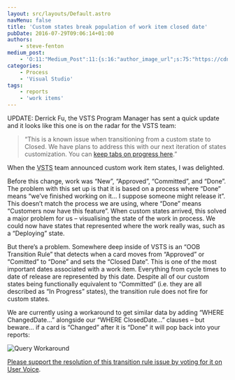 ```yaml
---
layout: src/layouts/Default.astro
navMenu: false
title: 'Custom states break population of work item closed date'
pubDate: 2016-07-29T09:06:14+01:00
authors:
    - steve-fenton
medium_post:
    - 'O:11:"Medium_Post":11:{s:16:"author_image_url";s:75:"https://cdn-images-1.medium.com/fit/c/400/400/1*eXkhfEuF41g5W_xnc_ydLA.jpeg";s:10:"author_url";s:38:"https://medium.com/@steve.fenton.co.uk";s:11:"byline_name";N;s:12:"byline_email";N;s:10:"cross_link";s:3:"yes";s:2:"id";s:12:"4d0c075c4cc6";s:21:"follower_notification";s:3:"yes";s:7:"license";s:19:"all-rights-reserved";s:14:"publication_id";s:2:"-1";s:6:"status";s:5:"draft";s:3:"url";s:51:"https://medium.com/@steve.fenton.co.uk/4d0c075c4cc6";}'
categories:
    - Process
    - 'Visual Studio'
tags:
    - reports
    - 'work items'
---
```


UPDATE: Derrick Fu, the VSTS Program Manager has sent a quick update and it looks like this one is on the radar for the VSTS team:

> “This is a known issue when transitioning from a custom state to Closed. We have plans to address this with our next iteration of states customization. You can [keep tabs on progress here](https://blogs.msdn.microsoft.com/visualstudioalm/2016/06/18/vsts-process-customization-futures-june-2016/).”

When the <abbr title="Visual Studio Team Services, formerly Visual Studio Online">VSTS</abbr> team announced custom work item states, I was delighted.

Before this change, work was “New”, “Approved”, “Committed”, and “Done”. The problem with this set up is that it is based on a process where “Done” means “we’ve finished working on it… I suppose someone might release it”. This doesn’t match the process we are using, where “Done” means “Customers now have this feature”. When custom states arrived, this solved a major problem for us – visualising the state of the work in process. We could now have states that represented where the work really was, such as a “Deploying” state.

But there’s a problem. Somewhere deep inside of VSTS is an “OOB Transition Rule” that detects when a card moves from “Approved” or “Comitted” to “Done” and sets the “Closed Date”. This is one of the most important dates associated with a work item. Everything from cycle times to date of release are represented by this date. Despite all of our custom states being functionally equivalent to “Committed” (i.e. they are all described as “In Progress” states), the transition rule does not fire for custom states.

We are currently using a workaround to get similar data by adding “WHERE ChangedDate…” alongside our “WHERE ClosedDate…” clauses – but beware… if a card is “Changed” after it is “Done” it will pop back into your reports:

![Query Workaround](/img/2016/07/query-workaround.png)

[Please support the resolution of this transition rule issue by voting for it on User Voice](https://visualstudio.uservoice.com/forums/330519-team-services/suggestions/15453015-custom-states-break-oob-transition-rules).